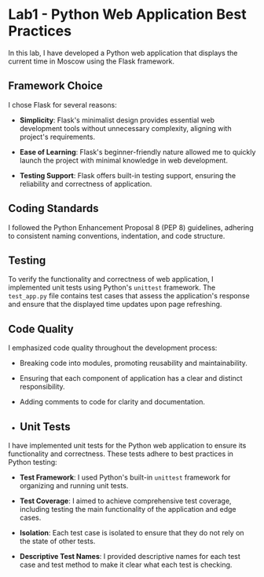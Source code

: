 # Lab1 - Python Web Application Best Practices

In this lab, I have developed a Python web application that displays the current time in Moscow using the Flask framework.

## Framework Choice

I chose Flask for several reasons:

- **Simplicity**: Flask's minimalist design provides essential web development tools without unnecessary complexity, aligning with project's requirements.

- **Ease of Learning**: Flask's beginner-friendly nature allowed me to quickly launch the project with minimal knowledge in web development.

- **Testing Support**: Flask offers built-in testing support, ensuring the reliability and correctness of application.

## Coding Standards
I followed the Python Enhancement Proposal 8 (PEP 8) guidelines, adhering to consistent naming conventions, indentation, and code structure.

## Testing

To verify the functionality and correctness of web application, I implemented unit tests using Python's `unittest` framework. The `test_app.py` file contains test cases that assess the application's response and ensure that the displayed time updates upon page refreshing. 
## Code Quality

I emphasized code quality throughout the development process:

- Breaking code into modules, promoting reusability and maintainability.

- Ensuring that each component of application has a clear and distinct responsibility.

- Adding comments to code for clarity and documentation.
- ## Unit Tests

I have implemented unit tests for the Python web application to ensure its functionality and correctness. These tests adhere to best practices in Python testing:

- **Test Framework**: I used Python's built-in `unittest` framework for organizing and running unit tests.

- **Test Coverage**: I aimed to achieve comprehensive test coverage, including testing the main functionality of the application and edge cases.

- **Isolation**: Each test case is isolated to ensure that they do not rely on the state of other tests.

- **Descriptive Test Names**: I provided descriptive names for each test case and test method to make it clear what each test is checking.
